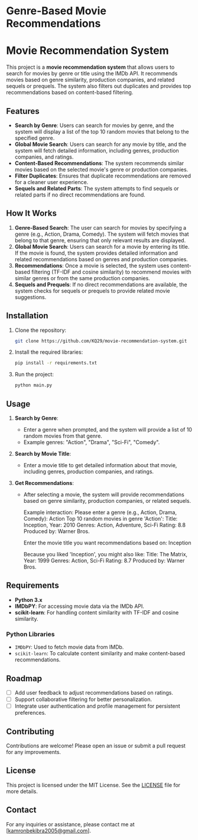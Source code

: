 # Genre-Based Movie Recommendations
 
# Movie Recommendation System

This project is a **movie recommendation system** that allows users to search for movies by genre or title using the IMDb API. It recommends movies based on genre similarity, production companies, and related sequels or prequels. The system also filters out duplicates and provides top recommendations based on content-based filtering.

## Features

- **Search by Genre**: Users can search for movies by genre, and the system will display a list of the top 10 random movies that belong to the specified genre.
- **Global Movie Search**: Users can search for any movie by title, and the system will fetch detailed information, including genres, production companies, and ratings.
- **Content-Based Recommendations**: The system recommends similar movies based on the selected movie's genre or production companies.
- **Filter Duplicates**: Ensures that duplicate recommendations are removed for a cleaner user experience.
- **Sequels and Related Parts**: The system attempts to find sequels or related parts if no direct recommendations are found.

## How It Works

1. **Genre-Based Search**: The user can search for movies by specifying a genre (e.g., Action, Drama, Comedy). The system will fetch movies that belong to that genre, ensuring that only relevant results are displayed.
2. **Global Movie Search**: Users can search for a movie by entering its title. If the movie is found, the system provides detailed information and related recommendations based on genres and production companies.
3. **Recommendations**: Once a movie is selected, the system uses content-based filtering (TF-IDF and cosine similarity) to recommend movies with similar genres or from the same production companies.
4. **Sequels and Prequels**: If no direct recommendations are available, the system checks for sequels or prequels to provide related movie suggestions.

## Installation

1. Clone the repository:

    ```bash
    git clone https://github.com/KQ29/movie-recommendation-system.git
    ```

2. Install the required libraries:

    ```bash
    pip install -r requirements.txt
    ```

3. Run the project:

    ```bash
    python main.py
    ```

## Usage

1. **Search by Genre**:
    - Enter a genre when prompted, and the system will provide a list of 10 random movies from that genre.
    - Example genres: "Action", "Drama", "Sci-Fi", "Comedy".

2. **Search by Movie Title**:
    - Enter a movie title to get detailed information about that movie, including genres, production companies, and ratings.

3. **Get Recommendations**:
    - After selecting a movie, the system will provide recommendations based on genre similarity, production companies, or related sequels.

        Example interaction:
        Please enter a genre (e.g., Action, Drama, Comedy): Action Top 10 random movies in genre 'Action': Title: Inception, Year: 2010 Genres: Action, Adventure, Sci-Fi Rating: 8.8 Produced by: Warner Bros.

        Enter the movie title you want recommendations based on: Inception

        Because you liked 'Inception', you might also like: Title: The Matrix, Year: 1999 Genres: Action, Sci-Fi Rating: 8.7 Produced by: Warner Bros.

## Requirements

- **Python 3.x**
- **IMDbPY**: For accessing movie data via the IMDb API.
- **scikit-learn**: For handling content similarity with TF-IDF and cosine similarity.

### Python Libraries

- `IMDbPY`: Used to fetch movie data from IMDb.
- `scikit-learn`: To calculate content similarity and make content-based recommendations.

## Roadmap

- [ ] Add user feedback to adjust recommendations based on ratings.
- [ ] Support collaborative filtering for better personalization.
- [ ] Integrate user authentication and profile management for persistent preferences.

## Contributing

Contributions are welcome! Please open an issue or submit a pull request for any improvements.

## License

This project is licensed under the MIT License. See the [LICENSE](LICENSE) file for more details.

## Contact

For any inquiries or assistance, please contact me at [kamronbekibra2005@gmail.com].

